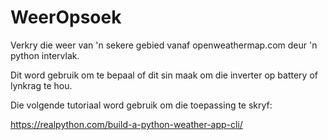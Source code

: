 # WeerOpsoek
Verkry die weer van 'n sekere gebied vanaf openweathermap.com deur 'n python intervlak.

Dit word gebruik om te bepaal of dit sin maak om die inverter op battery of lynkrag te hou.

Die volgende tutoriaal word gebruik om die toepassing te skryf:

https://realpython.com/build-a-python-weather-app-cli/
